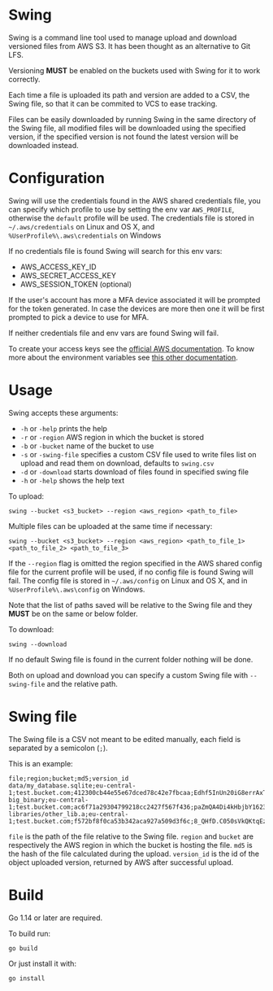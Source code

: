 # Swing

Swing is a command line tool used to manage upload and download versioned files from AWS S3. It has been thought as an alternative to Git LFS.

Versioning **MUST** be enabled on the buckets used with Swing for it to work correctly.

Each time a file is uploaded its path and version are added to a CSV, the Swing file, so that it can be commited to VCS to ease tracking.

Files can be easily downloaded by running Swing in the same directory of the Swing file, all modified files will be downloaded using the specified version, if the specified version is not found the latest version will be downloaded instead.

# Configuration

Swing will use the credentials found in the AWS shared credentials file, you can specify which profile to use by setting the env var `AWS_PROFILE`, otherwise the `default` profile will be used. The credentials file is stored in `~/.aws/credentials` on Linux and OS X, and `%UserProfile%\.aws\credentials` on Windows

If no credentials file is found Swing will search for this env vars:
* AWS_ACCESS_KEY_ID
* AWS_SECRET_ACCESS_KEY
* AWS_SESSION_TOKEN (optional)

If the user's account has more a MFA device associated it will be prompted for the token generated.
In case the devices are more then one it will be first prompted to pick a device to use for MFA.

If neither credentials file and env vars are found Swing will fail.

To create your access keys see the [official AWS documentation][aws-credentials-docs].
To know more about the environment variables see [this other documentation][aws-env-vars-docs].

# Usage

Swing accepts these arguments:

  * `-h` or `-help` prints the help
  * `-r` or `-region` AWS region in which the bucket is stored
  * `-b` or `-bucket` name of the bucket to use
  * `-s` or `-swing-file` specifies a custom CSV file used to write files list on upload and read them on download, defaults to `swing.csv`
  * `-d` or `-download` starts download of files found in specified swing file
  * `-h` or `-help` shows the help text

To upload:

```
swing --bucket <s3_bucket> --region <aws_region> <path_to_file>
```

Multiple files can be uploaded at the same time if necessary:

```
swing --bucket <s3_bucket> --region <aws_region> <path_to_file_1> <path_to_file_2> <path_to_file_3>
```

If the `--region` flag is omitted the region specified in the AWS shared config file for the current profile will be used, if no config file is found Swing will fail. The config file is stored in `~/.aws/config` on Linux and OS X, and in `%UserProfile%\.aws\config` on Windows.

Note that the list of paths saved will be relative to the Swing file and they **MUST** be on the same or below folder.


To download:

```
swing --download
```

If no default Swing file is found in the current folder nothing will be done.


Both on upload and download you can specify a custom Swing file with `--swing-file` and the relative path.

# Swing file

The Swing file is a CSV not meant to be edited manually, each field is separated by a semicolon (`;`).

This is an example:

```
file;region;bucket;md5;version_id
data/my_database.sqlite;eu-central-1;test.bucket.com;412300cb44e55e67dced78c42e7fbcaa;Edhf5InUn20iG8errAxTo3qjZx.OCXjE
big_binary;eu-central-1;test.bucket.com;ac6f71a29304799218cc2427f567f436;paZmQA4Di4kHbjbY1623l1raqqgYWRG3
libraries/other_lib.a;eu-central-1;test.bucket.com;f572bf8f0ca53b342aca927a509d3f6c;8_QHfD.C050sVkQKtqEz1jay7ZqGn2lZ
```

`file` is the path of the file relative to the Swing file.
`region` and `bucket` are respectively the AWS region in which the bucket is hosting the file.
`md5` is the hash of the file calculated during the upload.
`version_id` is the id of the object uploaded version, returned by AWS after successful upload.

# Build

Go 1.14 or later are required.

To build run:

```
go build
```

Or just install it with:

```
go install
```

[aws-env-vars-docs]: https://docs.aws.amazon.com/cli/latest/userguide/cli-configure-envvars.html
[aws-credentials-docs]: https://docs.aws.amazon.com/IAM/latest/UserGuide/id_credentials_access-keys.html#Using_CreateAccessKey
